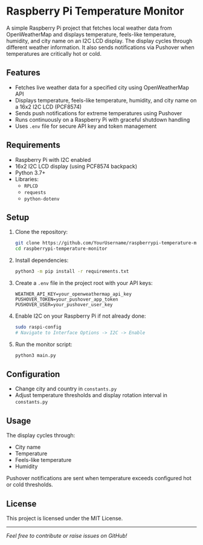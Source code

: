 # Raspberry Pi Temperature Monitor

A simple Raspberry Pi project that fetches local weather data from OpenWeatherMap and displays temperature, feels-like temperature, humidity, and city name on an I2C LCD display. The display cycles through different weather information. It also sends notifications via Pushover when temperatures are critically hot or cold.

## Features

- Fetches live weather data for a specified city using OpenWeatherMap API
- Displays temperature, feels-like temperature, humidity, and city name on a 16x2 I2C LCD (PCF8574)
- Sends push notifications for extreme temperatures using Pushover
- Runs continuously on a Raspberry Pi with graceful shutdown handling
- Uses `.env` file for secure API key and token management

## Requirements

- Raspberry Pi with I2C enabled
- 16x2 I2C LCD display (using PCF8574 backpack)
- Python 3.7+
- Libraries:
  - `RPLCD`
  - `requests`
  - `python-dotenv`

## Setup

1. Clone the repository:

    ```bash
    git clone https://github.com/YourUsername/raspberrypi-temperature-monitor.git
    cd raspberrypi-temperature-monitor
    ```

2. Install dependencies:

    ```bash
    python3 -m pip install -r requirements.txt
    ```

3. Create a `.env` file in the project root with your API keys:

    ```env
    WEATHER_API_KEY=your_openweathermap_api_key
    PUSHOVER_TOKEN=your_pushover_app_token
    PUSHOVER_USER=your_pushover_user_key
    ```

4. Enable I2C on your Raspberry Pi if not already done:

    ```bash
    sudo raspi-config
    # Navigate to Interface Options -> I2C -> Enable
    ```

5. Run the monitor script:

    ```bash
    python3 main.py
    ```

## Configuration

- Change city and country in `constants.py`
- Adjust temperature thresholds and display rotation interval in `constants.py`

## Usage

The display cycles through:
- City name
- Temperature
- Feels-like temperature
- Humidity

Pushover notifications are sent when temperature exceeds configured hot or cold thresholds.

## License

This project is licensed under the MIT License.

---

*Feel free to contribute or raise issues on GitHub!*

